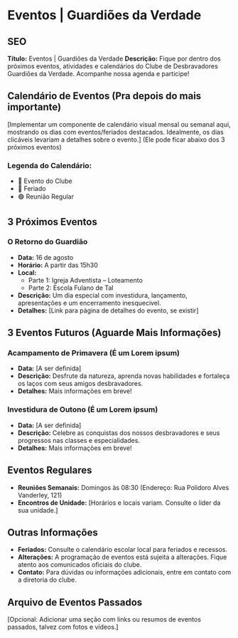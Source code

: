 # Eventos | Guardiões da Verdade

## SEO

**Título:** Eventos | Guardiões da Verdade
**Descrição:** Fique por dentro dos próximos eventos, atividades e calendários do Clube de Desbravadores Guardiões da Verdade. Acompanhe nossa agenda e participe!

## Calendário de Eventos (Pra depois do mais importante)

[Implementar um componente de calendário visual mensal ou semanal aqui, mostrando os dias com eventos/feriados destacados. Idealmente, os dias clicáveis levariam a detalhes sobre o evento.] (Ele pode ficar abaixo dos 3 próximos eventos)

### Legenda do Calendário:

*   🔵 Evento do Clube
*   🔴 Feriado
*   🟢 Reunião Regular

## 3 Próximos Eventos

### O Retorno do Guardião

*   **Data:** 16 de agosto
*   **Horário:** A partir das 15h30
*   **Local:**
    *   Parte 1: Igreja Adventista – Loteamento
    *   Parte 2: Escola Fulano de Tal
*   **Descrição:** Um dia especial com investidura, lançamento, apresentações e um encerramento inesquecível.
*   **Detalhes:** [Link para página de detalhes do evento, se existir]

## 3 Eventos Futuros (Aguarde Mais Informações)

### Acampamento de Primavera (É um Lorem ipsum)

*   **Data:** [A ser definida]
*   **Descrição:** Desfrute da natureza, aprenda novas habilidades e fortaleça os laços com seus amigos desbravadores.
*   **Detalhes:** Mais informações em breve!

### Investidura de Outono (É um Lorem ipsum)

*   **Data:** [A ser definida]
*   **Descrição:** Celebre as conquistas dos nossos desbravadores e seus progressos nas classes e especialidades.
*   **Detalhes:** Mais informações em breve!

## Eventos Regulares

*   **Reuniões Semanais:** Domingos às 08:30 (Endereço: Rua Polidoro Alves Vanderley, 121)
*   **Encontros de Unidade:** [Horários e locais variam. Consulte o líder da sua unidade.]

## Outras Informações

*   **Feriados:** Consulte o calendário escolar local para feriados e recessos.
*   **Alterações:** A programação de eventos está sujeita a alterações. Fique atento aos comunicados oficiais do clube.
*   **Contato:** Para dúvidas ou informações adicionais, entre em contato com a diretoria do clube.

## Arquivo de Eventos Passados

[Opcional: Adicionar uma seção com links ou resumos de eventos passados, talvez com fotos e vídeos.]
